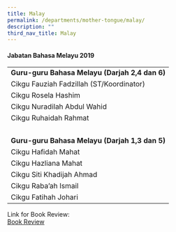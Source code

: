 ```yaml
---
title: Malay
permalink: /departments/mother-tongue/malay/
description: ""
third_nav_title: Malay
---
```

<h4><strong>Jabatan Bahasa Melayu 2019</strong></h4>
<table width="410">
<tbody>
<tr>
<td><strong>Guru-guru Bahasa Melayu (Darjah 2,4 dan 6)</strong></td>
</tr>
<tr>
<td>Cikgu Fauziah Fadzillah (ST/Koordinator)</td>
</tr>
<tr>
<td>Cikgu Rosela Hashim</td>
</tr>
<tr>
<td>Cikgu Nuradilah Abdul Wahid</td>
</tr>
<tr>
<td>Cikgu Ruhaidah Rahmat</td>
</tr>
<tr>
<td>&nbsp;</td>
</tr>
<tr>
<td><strong>Guru-guru Bahasa Melayu (Darjah 1,3 dan 5)</strong></td>
</tr>
<tr>
<td>Cikgu Hafidah Mahat</td>
</tr>
<tr>
<td>Cikgu Hazliana Mahat</td>
</tr>
<tr>
<td>Cikgu Siti Khadijah Ahmad</td>
</tr>
<tr>
<td>Cikgu Raba&rsquo;ah Ismail</td>
</tr>
<tr>
<td>Cikgu Fatihah Johari</td>
</tr>
</tbody>
</table>
<p>Link for Book Review:<br /><a href="https://forms.gle/wRHQdckuBaeN7umy5">Book Review</a></p>